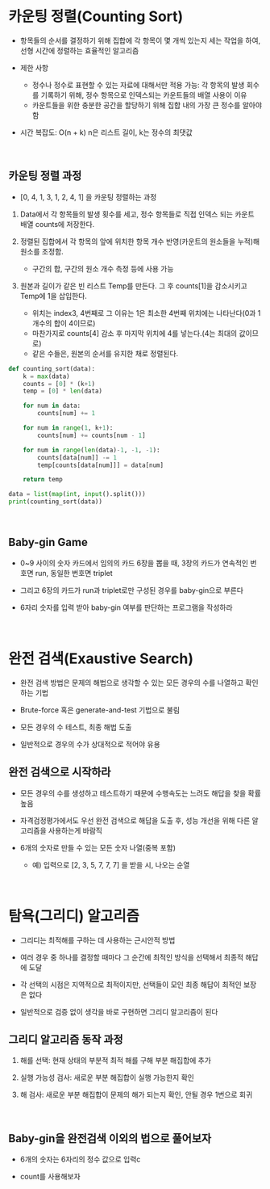 # 카운팅 정렬(Counting Sort)

* 항목들의 순서를 결정하기 위해 집합에 각 항목이 몇 개씩 있는지 세는 작업을 하여, 선형 시간에 정렬하는 효율적인 알고리즘

* 제한 사항
    * 정수나 정수로 표현할 수 있는 자료에 대해서만 적용 가능: 각 항목의 발생 회수를 기록하기 위해, 정수 항목으로 인덱스되는 카운트들의 배열 사용이 이유
    * 카운트들을 위한 충분한 공간을 할당하기 위해 집합 내의 가장 큰 정수를 알아야 함

* 시간 복잡도: O(n + k) n은 리스트 길이, k는 정수의 최댓값

<br>

## 카운팅 정렬 과정

* \[0, 4, 1, 3, 1, 2, 4, 1] 을 카운팅 정렬하는 과정

1. Data에서 각 항목들의 발생 횟수를 세고, 정수 항목들로 직접 인덱스 되는 카운트 배열 counts에 저장한다.

2. 정렬된 집합에서 각 항목의 앞에 위치한 항목 개수 반영(카운트의 원소들을 누적)해 원소를 조정함.
    * 구간의 합, 구간의 원소 개수 측정 등에 사용 가능

3. 원본과 길이가 같은 빈 리스트 Temp를 만든다. 그 후 counts\[1]을 감소시키고 Temp에 1을 삽입한다.
    * 위치는 index3, 4번째로 그 이유는 1은 최소한 4번째 위치에는 나타난다(0과 1 개수의 합이 4이므로)
    * 마찬가지로 counts\[4] 감소 후 마지막 위치에 4를 넣는다.(4는 최대의 값이므로)
    * 같은 수들은, 원본의 순서를 유지한 채로 정렬된다.

```python
def counting_sort(data):
    k = max(data)
    counts = [0] * (k+1)
    temp = [0] * len(data)

    for num in data:
        counts[num] += 1

    for num in range(1, k+1):
        counts[num] += counts[num - 1]

    for num in range(len(data)-1, -1, -1):
        counts[data[num]] -= 1
        temp[counts[data[num]]] = data[num]

    return temp

data = list(map(int, input().split()))
print(counting_sort(data))
```

<br>

## Baby-gin Game

* 0~9 사이의 숫자 카드에서 임의의 카드 6장을 뽑을 때, 3장의 카드가 연속적인 번호면 run, 동일한 번호면 triplet

* 그리고 6장의 카드가 run과 triplet로만 구성된 경우를 baby-gin으로 부른다

* 6자리 숫자를 입력 받아 baby-gin 여부를 판단하는 프로그램을 작성하라

<br>

# 완전 검색(Exaustive Search)

* 완전 검색 방법은 문제의 해법으로 생각할 수 있는 모든 경우의 수를 나열하고 확인하는 기법

* Brute-force 혹은 generate-and-test 기법으로 불림

* 모든 경우의 수 테스트, 최종 해법 도출

* 일반적으로 경우의 수가 상대적으로 적어야 유용

## 완전 검색으로 시작하라

* 모든 경우의 수를 생성하고 테스트하기 때문에 수행속도는 느려도 해답을 찾을 확률 높음

* 자격검정평가에서도 우선 완전 검색으로 해답을 도출 후, 성능 개선을 위해 다른 알고리즘을 사용하는게 바람직

* 6개의 숫자로 만들 수 있는 모든 숫자 나열(중복 포함)
    * 예) 입력으로 \[2, 3, 5, 7, 7, 7] 을 받을 시, 나오는 순열

<br>

# 탐욕(그리디) 알고리즘

* 그리디는 최적해를 구하는 데 사용하는 근시안적 방법

* 여러 경우 중 하나를 결정할 때마다 그 순간에 최적인 방식을 선택해서 최종적 해답에 도달

* 각 선택의 시점은 지역적으로 최적이지만, 선택들이 모인 최종 해답이 최적인 보장은 없다

* 일반적으로 검증 없이 생각을 바로 구현하면 그리디 알고리즘이 된다

## 그리디 알고리즘 동작 과정 

1. 해를 선택: 현재 상태의 부분적 최적 해를 구해 부분 해집합에 추가

2. 실행 가능성 검사: 새로운 부분 해집합이 실행 가능한지 확인

3. 해 검사: 새로운 부분 해집합이 문제의 해가 되는지 확인, 안될 경우 1번으로 회귀

<br>

## Baby-gin을 완전검색 이외의 법으로 풀어보자

* 6개의 숫자는 6자리의 정수 값으로 입력c

* count를 사용해보자

